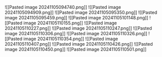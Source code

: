![[Pasted image 20241105094740.png]]
![[Pasted image 20241105094909.png]]
![[Pasted image 20241105095350.png]]
![[Pasted image 20241105095459.png]]
  ![[Pasted image 20241105101148.png]]
  ![[Pasted image 20241105110155.png]]
  ![[Pasted image 20241105110227.png]]
  ![[Pasted image 20241105110247.png]]
  ![[Pasted image 20241105110306.png]]
  ![[Pasted image 20241105110326.png]]
  ![[Pasted image 20241105110354.png]]
  ![[Pasted image 20241105110407.png]]
  ![[Pasted image 20241105110426.png]]
  ![[Pasted image 20241105110450.png]]
  ![[Pasted image 20241105110501.png]]